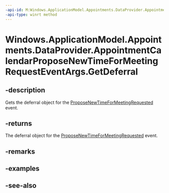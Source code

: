 ----api-id: M:Windows.ApplicationModel.Appointments.DataProvider.AppointmentCalendarProposeNewTimeForMeetingRequestEventArgs.GetDeferral
-api-type: winrt method
---<!-- Method syntaxpublic Windows.Foundation.Deferral GetDeferral()--># Windows.ApplicationModel.Appointments.DataProvider.AppointmentCalendarProposeNewTimeForMeetingRequestEventArgs.GetDeferral## -descriptionGets the deferral object for the [ProposeNewTimeForMeetingRequested](appointmentdataproviderconnection_proposenewtimeformeetingrequested.md) event.## -returnsThe deferral object for the [ProposeNewTimeForMeetingRequested](appointmentdataproviderconnection_proposenewtimeformeetingrequested.md) event.## -remarks## -examples## -see-also